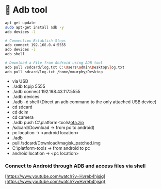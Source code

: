 # 🤖 Adb tool

```bash
apt-get update
sudo apt-get install adb -y
adb devices -l

# Connection Establish Steps
adb connect 192.168.0.4:5555
adb devices -l
adb shell  

# Download a File from Android using ADB tool
adb pull /sdcard/log.txt C:\Users\admin\Desktop\log.txt 
adb pull sdcard/log.txt /home/mmurphy/Desktop
```

* via USB
* ./adb tcpip 5555
* ./adb connect 192.168.43.117:5555
* ./adb devices
* ./adb  -d shell (Direct an adb command to the only attached USB device)
* cd sdcard
* cd dcim
* cd camera
* ./adb   push C:\platform-tools\\[ota.zip](http://ota.zip/) &#x20;
* /sdcard/Download -> from pc to android)
* pc location -> \<android location>
* ./adb
* pull  /sdcard/Download/magisk\_patched.img&#x20;
* C:\platform-tools -> from android to pc
* android location -> \<pc location>







### Connect to Android through ADB and access files via shell

[https://www.youtube.com/watch?v=Hvreb4hjsig](https://www.youtube.com/watch?v=Hvreb4hjsig)
